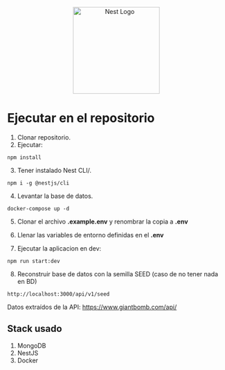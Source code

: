 <p align="center">
  <a href="http://nestjs.com/" target="blank"><img src="https://nestjs.com/img/logo-small.svg" width="200" alt="Nest Logo" /></a>
</p>

# Ejecutar en el repositorio

1. Clonar repositorio.
2. Ejecutar:
```
npm install
```
3. Tener instalado Nest CLI/.
```
npm i -g @nestjs/cli
```

4. Levantar la base de datos.
```
docker-compose up -d
```

5. Clonar el archivo __.example.env__ y renombrar la copia a __.env__

6. Llenar las variables de entorno definidas en el __.env__

7. Ejecutar la aplicacion en dev:
```
npm run start:dev
```

8. Reconstruir base de datos con la semilla SEED (caso de no tener nada en BD)
```
http://localhost:3000/api/v1/seed
```

Datos extraídos de la API: https://www.giantbomb.com/api/

## Stack usado

1. MongoDB
2. NestJS
3. Docker